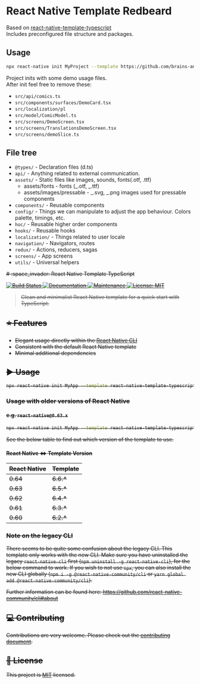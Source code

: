 # React Native Template Redbeard

Based on [react-native-template-typescript](https://github.com/react-native-community/react-native-template-typescript)  
Includes preconfigured file structure and packages.

## Usage

```sh
npx react-native init MyProject --template https://github.com/brains-and-beards/react-native-template-redbeard --title AppName --directory my-project
```

Project inits with some demo usage files.  
After init feel free to remove these:

- `src/api/comics.ts`
- `src/components/surfaces/DemoCard.tsx`
- `src/localization/pl`
- `src/model/ComicModel.ts`
- `src/screens/DemoScreen.tsx`
- `src/screens/TranslationsDemoScreen.tsx`
- `src/screens/demoSlice.ts`

## File tree

- `@types/` - Declaration files (d.ts)
- `api/` - Anything related to external communication.
- `assets/` - Static files like images, sounds, fonts(.otf, .ttf)
  - assets/fonts - fonts (_.otf, _.ttf)
  - assets/images/pressable - _.svg, _.png images used for pressable components
- `components/` - Reusable components
- `config/` - Things we can manipulate to adjust the app behaviour. Colors palette, timings, etc.
- `hoc/` - Reusable higher order components
- `hooks/` - Reusable hooks
- `localization/` - Things related to user locale
- `navigation/` - Navigators, routes
- `redux/` - Actions, reducers, sagas
- `screens/` - App screens
- `utils/` - Universal helpers

<s>
# :space_invader: React Native Template TypeScript

<p>
  <a href="https://travis-ci.org/react-native-community/react-native-template-typescript">
    <img alt="Build Status" src="https://img.shields.io/travis/react-native-community/react-native-template-typescript.svg" target="_blank" />
  </a>
  <a href="https://github.com/react-native-community/react-native-template-typescript#readme">
    <img alt="Documentation" src="https://img.shields.io/badge/documentation-yes-brightgreen.svg" target="_blank" />
  </a>
  <a href="https://github.com/react-native-community/react-native-template-typescript/graphs/commit-activity">
    <img alt="Maintenance" src="https://img.shields.io/badge/Maintained%3F-yes-green.svg" target="_blank" />
  </a>
  <a href="https://github.com/react-native-community/react-native-template-typescript/blob/master/LICENSE">
    <img alt="License: MIT" src="https://img.shields.io/badge/License-MIT-yellow.svg" target="_blank" />
  </a>
</p>

> Clean and minimalist React Native template for a quick start with TypeScript.

## :star: Features

- Elegant usage directly within the [React Native CLI](https://github.com/react-native-community/cli)
- Consistent with the default React Native template
- Minimal additional dependencies

## :arrow_forward: Usage

```sh
npx react-native init MyApp --template react-native-template-typescript
```

### Usage with older versions of React Native

#### e.g. `react-native@0.63.x`

```sh
npx react-native init MyApp --template react-native-template-typescript@6.5.*
```

See the below table to find out which version of the template to use.

#### React Native <=> Template Version

| React Native | Template |
| ------------ | -------- |
| 0.64         | 6.6.\*   |
| 0.63         | 6.5.\*   |
| 0.62         | 6.4.\*   |
| 0.61         | 6.3.\*   |
| 0.60         | 6.2.\*   |

### Note on the legacy CLI

There seems to be quite some confusion about the legacy CLI. This template only works with the new CLI. Make sure you have uninstalled the legacy `react-native-cli` first (`npm uninstall -g react-native-cli`), for the below command to work. If you wish to not use `npx`, you can also install the new CLI globally (`npm i -g @react-native-community/cli` or `yarn global add @react-native-community/cli`).

Further information can be found here: https://github.com/react-native-community/cli#about

## :computer: Contributing

Contributions are very welcome. Please check out the [contributing document](CONTRIBUTING.md).

## :bookmark: License

This project is [MIT](LICENSE) licensed.

</s>
